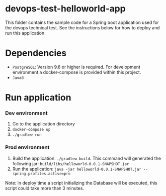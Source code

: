# devops-test-helloworld-app

This folder contains the sample code for a Spring boot application used for the devops technical test. See the instructions below for how to deploy and run this application.

[ci-badge]: https://storage.googleapis.com/nodejs-getting-started-tests-badges/1-tests.svg

# Dependencies
* `PostgreSQL`: Version 9.6 or higher is required. For development environment a docker-compose is provided within this project.
* `Java8`

# Run application

### Dev environment

1. Go to the application directory
2. `docker-compose up`
3. `./gradlew run`

### Prod environment

1. Build the application: `./gradlew build`. This command will generated the following jar: `build/libs/helloworld-0.0.1-SNAPSHOT.jar`
2. Run the application: `java -jar helloworld-0.0.1-SNAPSHOT.jar --spring.profiles.active=pro`

Note:  In deploy time a script initializing the Database will be executed, this script could take more than 3 minutes.
